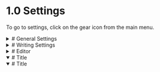 # 1.0 Settings 
 To go to settings, click on the gear icon from the main menu. 
 
<details closed>
<summary># General Settings </summary>
 
# 2.0 General Settings 

## 2.1 Language 
Change the language by clicking on the down arrow icon, and select the preferred language.

## 2.2 Theme 
Choose between the system default, dark mode or light mode.

## 2.3 Type of theme 
Choose between Apple or Android themed icons, text and other features.

## 2.4 Layout
Choose between the system default, smartphone or tablet orientation.

## 2.5 Accent Colour 
Customize the icon colour, and other features.

## 2.6 Atkinson Hyperlegible font 
Toggle the legibility the font.

</details>

<details closed>
<summary># Writing Settings </summary>

# 3.0 Writing Settings

# 3.1 GrayScale Colouring
Used in e-ink displays, reduces options for colours.

# 3.2 Draw and Hold for a line
Can change the time before a line is straightened from regular, slow and off.

# 3.3 Maximum Image Size 
Images larger than this setting are compressed. Increase for higher quality images.

# 3.4 Auto-Clear Whiteboard

# 3.5 Auto-Disable the Whiteboard
Switches back to the last used pen after the eraser is lifted.

# 3.6 Hide the finder drawing toggle
Cannot change the settings in the editor to allow for finger drawing
 
</details>

<details closed>
<summary># Editor </summary>

 # 4.0 General Settings 

## 4.1 Toolbar Position
Change the position of the toolbar (top, bottom, left, right)

## 4.2 Show the toolbar in fullscreen mode 
On or off.

## 4.3 Invert Notes in Dark Mode
On or off.

## 4.4 Layout
Choose between the system default, smartphone or tablet orientation.

## 4.5 Accent Colour 
Customize the icon colour, and other features.

## 4.6 Atkinson Hyperlegible font 
Toggle the legibility the font.


</details>

<details open>
<summary># Title </summary>
</details>

<details open>
<summary># Title </summary>
</details>
